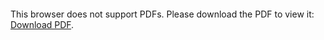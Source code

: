 <object data="https://github.com/ArturB/AI-in-metaphysics/blob/master/si-w-metafizyce.pdf" type="application/pdf" width="700px" height="700px">
    <embed src="https://github.com/ArturB/AI-in-metaphysics/blob/master/si-w-metafizyce.pdf">
        <p>This browser does not support PDFs. Please download the PDF to view it: <a href="http://yoursite.com/the.pdf">Download PDF</a>.</p>
    </embed>
</object>
